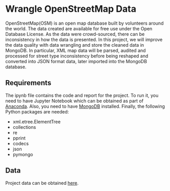 # Wrangle OpenStreetMap Data

OpenStreetMap(OSM) is an open map database built by volunteers around the world. The data created are available for free use under 
the Open Database License. As the data were crowd-sourced, there can be inconsistency in how the data is presented. In this project, 
we will improve the data quality with data wrangling and store the cleaned data in MongoDB. In particular, XML map data will be parsed, 
audited and processed for street type inconsistency before being reshaped and converted into JSON format data, later imported into
the MongoDB database.

## Requirements
The ipynb file contains the code and report for the project. To run it, you need to have Jupyter Notebook which can be obtained as part 
of [Anaconda](https://www.continuum.io/downloads). Also, you need to have [MongoDB](https://docs.mongodb.com/v3.0/installation/) installed. 
Finally, the following Python packages are needed:

- xml.etree.ElementTree
- collections 
- re
- pprint
- codecs
- json
- pymongo 

## Data
Project data can be obtained [here](https://www.openstreetmap.org ).
